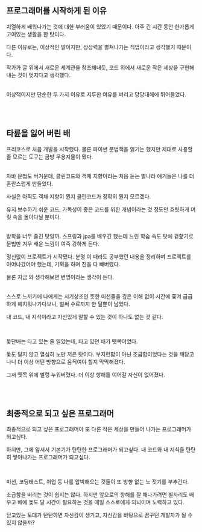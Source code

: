 ## 프로그래머를 시작하게 된 이유
치열하게 배워나가는 것에 대한 부러움이 있었기 때문이다. 아주 긴 시간 동안 한가롭게 고여있는 생활을 한 탓이다.

다른 이유로는, 이상적인 말이지만, 상상력을 펼쳐나가는 직업이라고 생각했기 때문이다.

작가가 글 위에서 새로운 세계관을 창조해내듯, 코드 위에서 새로운 작은 세상을 구현해내는 것이 멋지다고 생각했다.

<br>
이상적이지만 단순한 두 가지 이유로 지루한 여유를 버리고 망망대해에 뛰어들었다.

<br><br>
## 타륜을 잃어 버린 배
프리코스로 처음 개발을 시작했다. 물론 파이썬 문법책을 읽기는 했지만 제대로 사용할 줄 모르는 도구는 금방 무용지물이 됐다.

<br>
자바 문법도 버거운데, 클린코드와 객체 지향이라는 처음 듣는 별나라 얘기들은 나를 더 혼란스럽게 만들었다.

사실은 아직도 객체 지향이 뭔지 클린코드가 정확히 뭔지 모르겠다.

유지 보수하기 쉬운 코드, 가독성이 좋은 코드를 위한 개념이라는 것 정도만 흐릿하게 머릿 속을 돌아다닐 뿐이다.

<br>
방학을 너무 즐긴 탓일까. 스프링과 jpa를 배우긴 했는데 느린 학습 속도 탓에 겉핥기로 문법만 겨우 배운 느낌이 여즉 강하게 든다.

정신없이 프로젝트가 시작됐다. 분명 이 때라도 공부했던 내용을 정리하며 프로젝트를 이어나갔어야 했는데, 기획을 하며 진을 다 빼버렸다.

물론 지금 와 생각해보면 변명이라는 생각이 든다.

<br>
스스로 느끼기에 나에게는 시기상조인 듯한 미션들을 깊은 이해 없이 시간에 쫓겨 급급하게 해치워나가다보니, 벌써 수료까지 한 달뿐이 남았다.

내 코드, 내 지식이라고 자신있게 말할 수 있는 것이 하나도 없는 것 같다. 


<br>

돛단배는 타고 있는 줄 알았는데, 타고 있던 배가 뗏목이었다.
<br>

돛도 달지 않고 열심히 노만 저은 탓이다. 부지런함이 아닌 조급함이었다는 것을 깨닫고 나니 더 이상 어떤 방향으로 움직여야 할지 막막해졌다.

그저 뗏목 위에 벌렁 누워버렸다. 더 이상 항해를 이어갈 자신이 없어졌다.

<br><br>
## 최종적으로 되고 싶은 프로그래머
최종적으로 되고 싶은 프로그래머야 또 다른 작은 세상을 만들어 나가는 프로그래머가 되고싶다.

하지만, 그에 앞서서 기본기가 탄탄한 프로그래머가 되고싶다. 내 코드와 내 지식을 탄탄히 쌓아나가는 프로그래머가 되고싶다.

<br>

미션, 코딩테스트, 취업 등 나를 압박해오는 것들이 또 방향 없는 노 젓기를 부추긴다.

조급함을 버리는 것이 쉽지는 않다. 하지만 앞으로의 항해를 잘 해나가려면 별자리도 배우고 배에 돛도 달 시간이 필요하는 것을 매일 스스로에게 되뇌이며 노력하고 있다.

딛고있는 토대가 탄탄하면 자신감이 생기고, 자신감을 바탕으로 꿈꾸던 개발자가 될 수 있지 않을까?
